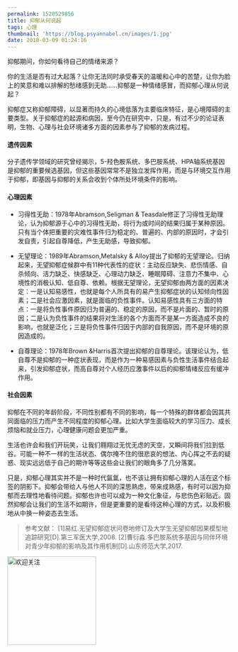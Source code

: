 ```yaml
---
permalink: 1520529856
title: 抑郁从何说起
tags: 心理
thumbnail: 'https://blog.psyannabel.cn/images/1.jpg'
date: 2018-03-09 01:24:16
---
```

抑郁期间，你如何看待自己的情绪来源？

<!--more-->

你的生活是否有过大起落？让你无法同时承受春天的温暖和心中的苦楚，让你为脸上的笑意和难以排解的愁绪感到无助……抑郁是一种情绪感冒，而抑郁心理从何说起？

抑郁症又称抑郁障碍，以显著而持久的心境低落为主要临床特征，是心境障碍的主要类型。关于抑郁症的起源和病因，至今仍在研究中，只是，有过不少的论证表明，生物、心理与社会环境诸多方面的因素参与了抑郁的发病过程。

#### 遗传因素

分子遗传学领域的研究曾经揭示，5-羟色胺系统、多巴胺系统、HPA轴系统基因是抑郁的重要候选基因，但这些基因常常不是独立发挥作用，而是与环境交互作用于抑郁，即基因与抑郁的关系会收到个体所处环境条件的影响。

#### 心理因素

- 习得性无助：1978年Abramson,Seligman & Teasdale修正了习得性无助理论，认为抑郁源于心中的习得性无助，将行为或时间的结果归属于某种原因。只有当个体把重要的灾难性事件归为稳定的、普遍的、内部的原因时，才会引发自责，引起自尊降低，产生无助感，导致抑郁。

- 无望理论：1989年Abramson,Metalsky & Alloy提出了抑郁的无望理论。归纳起来，无望抑郁症候群中有11种代表性的症状：主动反应缺失、悲伤情感、自杀倾向、活力缺乏、快感缺乏、心理动力缺乏、睡眠障碍、注意力不集中、心境性的消极认知、低自尊、依赖。根据无望理论，无望抑郁由两方面的因素决定：一是认知易感性，也就是每个人所具有的易产生抑郁症状的认知倾向性因素；二是社会应激因素，就是面临的负性事件。认知易感性具有三方面的特点：一是将负性事件原因归为普遍的、稳定的原因，而不是片面的、暂时的原因；二是认为负性事件的结果将对生活的各个方面而不是某一方面造成不良的影响，也就是泛化；三是将负性事件归因于内部的自我原因，而不是环境的原因造成的。

- 自尊理论：1978年Brown &Harris首次提出抑郁的自尊理论。该理论认为，低自尊不是抑郁的一种症状表现，而是作为一种易感因素与负性生活事件结合起来，引发抑郁症状，而高自尊对个人经历应激事件以后的抑郁情绪反应有缓冲作用。

#### 社会因素

抑郁在不同的年龄阶段，不同性别都有不同的影响，每一个特殊的群体都会因其共同面临的压力而产生不同程度的抑郁心理。比如大学生面临较大的学习压力、成长烦恼和就业压力，心理健康问题会更加严重。

生活也许会和我们开玩笑，让我们翱翔过无忧无虑的天空，又瞬间将我们拉到低谷。可能一种不一样的生活状态、偶尔掩不住的很悲哀的想法、内心挥之不去的疑惑、现实远远低于自己的期许等等这些会让我们的眼角多了几分落寞。

只是，抑郁心理其实并不是一种时代氤氲，也不该让拥有抑郁心理的人活在这个标签的阴影下。抑郁会带给人与他人不同的深思熟虑，带来成熟感，有时可以因为抑郁而去理性地看待问题。抑郁也许也可以成为一种文化象征，与悲伤色彩贴近。固然抑郁会让我们的生活不如期许，但是更重要的是看待这种心理的方式，以及积极地从中换一种姿态去生活。

> 参考文献：
[1]易红.无望抑郁症状问卷地修订及大学生无望抑郁因果模型地追踪研究[D].第三军医大学,2008.
[2]曹衍淼.多巴胺系统多基因与同伴环境对青少年抑郁的影响及其作用机制[D].山东师范大学,2017.

<img src='images/gongzhonghao' width=200 alt='欢迎关注' />